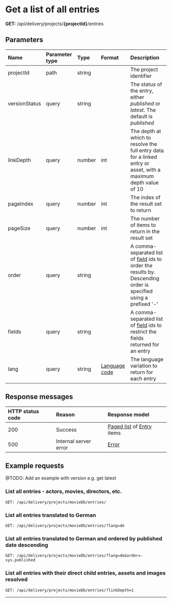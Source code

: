 # Get a list of all entries

**GET:** /api/delivery/projects/**{projectId}**/entries

## Parameters

| Name | Parameter type | Type | Format | Description |
|:-|:-|:-|:-|:-|
| projectId | path | string | | The project identifier |
| versionStatus | query | string | | The status of the entry, either *published* or *latest*. The default is *published* |
| linkDepth | query | number | int | The depth at which to resolve the full entry data for a linked entry or asset, with a maximum depth value of 10 |
| pageIndex | query | number | int | The index of the result set to return |
| pageSize | query | number | int | The number of items to return in the result set |
| order | query | string | | A comma-separated list of [field](./model/content-type.md#field) ids to order the results by. Descending order is specified using a prefixed '-' |
| fields | query | string | | A comma-separated list of [field](./model/content-type.md#field) ids to restrict the fields returned for an entry |
| lang | query | string | [Language code](./localization.md) | The language variation to return for each entry |

## Response messages

| HTTP status code | Reason | Response model|
|:-|:-|:-|
| 200 | Success |[Paged list](./model/paged-list.md) of [Entry](./model/entry.md) items |
| 500 | Internal server error | [Error](./key-concepts/errors.md) |

## Example requests

@TODO: Add an example with version e.g. get latest

### List all entries - actors, movies, directors, etc.

```http
GET: /api/delivery/projects/movieDb/entries/
```

### List all entries translated to German

```http
GET: /api/delivery/projects/movieDb/entries/?lang=de
```

### List all entries translated to German and ordered by published date descending

```http
GET: /api/delivery/projects/movieDb/entries/?lang=de&order=-sys.published
```

### List all entries with their direct child entries, assets and images resolved

```http
GET: /api/delivery/projects/movieDb/entries/?linkDepth=1
```

---
